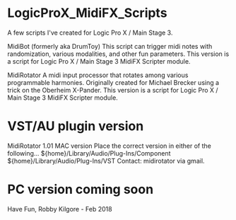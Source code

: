 # LogicProX_MidiFX_Scripts
A few scripts I've created for Logic Pro X / Main Stage 3.

MidiBot (formerly aka DrumToy) 
This script can trigger midi notes with randomization, various modalities, and other fun parameters. This version is a script for Logic Pro X / Main Stage 3 MidiFX Scripter module.

MidiRotator
A midi input processor that rotates among various programmable harmonies. Originally created for Michael Brecker using a trick on the Oberheim X-Pander. This version is a script for Logic Pro X / Main Stage 3 MidiFX Scripter module.

# VST/AU plugin version
MidiRotator 1.01
MAC version
Place the correct version in either of the following...
  ${home}/Library/Audio/Plug-Ins/Component
  ${home}/Library/Audio/Plug-Ins/VST
Contact: midirotator via gmail.

# PC version coming soon

Have Fun,
Robby Kilgore - Feb 2018
